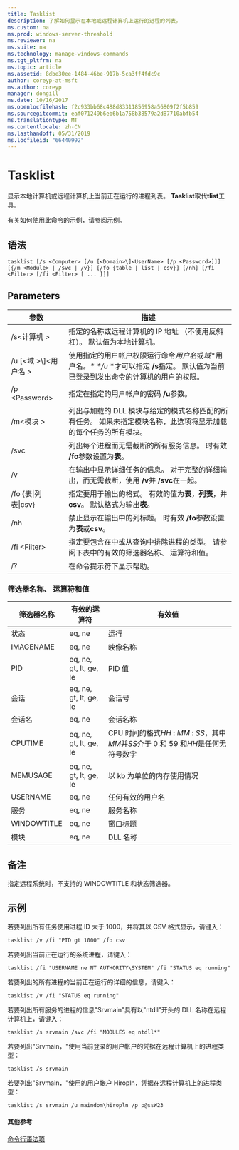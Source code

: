 ```yaml
---
title: Tasklist
description: 了解如何显示在本地或远程计算机上运行的进程的列表。
ms.custom: na
ms.prod: windows-server-threshold
ms.reviewer: na
ms.suite: na
ms.technology: manage-windows-commands
ms.tgt_pltfrm: na
ms.topic: article
ms.assetid: 8dbe30ee-1484-46be-917b-5ca3ff4fdc9c
author: coreyp-at-msft
ms.author: coreyp
manager: dongill
ms.date: 10/16/2017
ms.openlocfilehash: f2c933bb68c488d83311856958a56809f2f5b859
ms.sourcegitcommit: eaf071249b6eb6b1a758b38579a2d87710abfb54
ms.translationtype: MT
ms.contentlocale: zh-CN
ms.lasthandoff: 05/31/2019
ms.locfileid: "66440992"
---
```

# <a name="tasklist"></a>Tasklist

显示本地计算机或远程计算机上当前正在运行的进程列表。 **Tasklist**取代**tlist**工具。

有关如何使用此命令的示例，请参阅[示例](#BKMK_examples)。

## <a name="syntax"></a>语法

```
tasklist [/s <Computer> [/u [<Domain>\]<UserName> [/p <Password>]]] [{/m <Module> | /svc | /v}] [/fo {table | list | csv}] [/nh] [/fi <Filter> [/fi <Filter> [ ... ]]]
```

## <a name="parameters"></a>Parameters

|          参数           |                                                                                                                                            描述                                                                                                                                             |
|------------------------------|----------------------------------------------------------------------------------------------------------------------------------------------------------------------------------------------------------------------------------------------------------------------------------------------------|
|        /s\<计算机 >        |                                                                                         指定的名称或远程计算机的 IP 地址 （不使用反斜杠）。 默认值为本地计算机。                                                                                         |
| /u [\<域 >\\\]\<用户名 > | 使用指定的用户帐户权限运行命令*用户名*或*域*\*用户名<em>。\* \*/u</em> \*才可以指定 **/s**指定。 默认值为当前已登录到发出命令的计算机的用户的权限。 |
|        /p \<Password>        |                                                                                                       指定在指定的用户帐户的密码 **/u**参数。                                                                                                        |
|         /m\<模块 >         |                                                               列出与加载的 DLL 模块与给定的模式名称匹配的所有任务。 如果未指定模块名称，此选项将显示加载的每个任务的所有模块。                                                                |
|             /svc             |                                                                                    列出每个进程而无需截断的所有服务信息。 时有效 **/fo**参数设置为**表**。                                                                                    |
|              /v              |                                                                                 在输出中显示详细任务的信息。 对于完整的详细输出，而无需截断，使用 **/v**并 **/svc**在一起。                                                                                 |
|  /fo {表\|列表\|csv}  |                                                                             指定要用于输出的格式。 有效的值为**表**，**列表**，并**csv**。 默认格式为输出**表**。                                                                             |
|             /nh              |                                                                                             禁止显示在输出中的列标题。 时有效 **/fo**参数设置为**表**或**csv**。                                                                                              |
|        /fi \<Filter>         |                                                                          指定要包含在中或从查询中排除进程的类型。 请参阅下表中的有效的筛选器名称、 运算符和值。                                                                          |
|              /?              |                                                                                                                                在命令提示符下显示帮助。                                                                                                                                |

### <a name="filter-names-operators-and-values"></a>筛选器名称、 运算符和值

| 筛选器名称 |    有效的运算符     |                                                                 有效值                                                                 |
|-------------|------------------------|----------------------------------------------------------------------------------------------------------------------------------------------|
|   状态    |         eq, ne         |                                                                   运行                                                                    |
|  IMAGENAME  |         eq, ne         |                                                                  映像名称                                                                  |
|     PID     | eq, ne, gt, lt, ge, le |                                                                  PID 值                                                                   |
|   会话   | eq, ne, gt, lt, ge, le |                                                                会话号                                                                |
| 会话名 |         eq, ne         |                                                                 会话名称                                                                 |
|   CPUTIME   | eq, ne, gt, lt, ge, le | CPU 时间的格式<em>HH</em> **:** <em>MM</em> **:** <em>SS</em>，其中*MM*并*SS*介于 0 和 59 和*HH*是任何无符号数字 |
|  MEMUSAGE   | eq, ne, gt, lt, ge, le |                                                              以 kb 为单位的内存使用情况                                                              |
|  USERNAME   |         eq, ne         |                                                             任何有效的用户名                                                              |
|  服务   |         eq, ne         |                                                                 服务名称                                                                 |
| WINDOWTITLE |         eq, ne         |                                                                 窗口标题                                                                 |
|   模块   |         eq, ne         |                                                                   DLL 名称                                                                   |

## <a name="remarks"></a>备注

指定远程系统时，不支持的 WINDOWTITLE 和状态筛选器。

## <a name="BKMK_examples"></a>示例

若要列出所有任务使用进程 ID 大于 1000，并将其以 CSV 格式显示，请键入：
```
tasklist /v /fi "PID gt 1000" /fo csv
```
若要列出当前正在运行的系统进程，请键入：
```
tasklist /fi "USERNAME ne NT AUTHORITY\SYSTEM" /fi "STATUS eq running"
```
若要列出的所有进程的当前正在运行的详细的信息，请键入：
```
tasklist /v /fi "STATUS eq running"
```
若要列出所有服务的进程的信息"Srvmain"具有以"ntdll"开头的 DLL 名称在远程计算机上，请键入：
```
tasklist /s srvmain /svc /fi "MODULES eq ntdll*"
```
若要列出"Srvmain，"使用当前登录的用户帐户的凭据在远程计算机上的进程类型：
```
tasklist /s srvmain 
```
若要列出"Srvmain，"使用的用户帐户 Hiropln，凭据在远程计算机上的进程类型：
```
tasklist /s srvmain /u maindom\hiropln /p p@ssW23
```

#### <a name="additional-references"></a>其他参考

[命令行语法项](command-line-syntax-key.md)